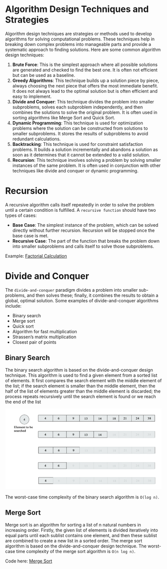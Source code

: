 # Algorithm Design Techniques and Strategies

Algorithm design techniques are strategies or methods used to develop algorithms for solving computational problems. These techniques help in breaking down complex problems into manageable parts and provide a systematic approach to finding solutions. Here are some common algorithm design techniques:

1. **Brute Force**: This is the simplest approach where all possible solutions are generated and checked to find the best one. It is often not efficient but can be used as a baseline.
2. **Greedy Algorithms**: This technique builds up a solution piece by piece, always choosing the next piece that offers the most immediate benefit. It does not always lead to the optimal solution but is often efficient and easy to implement.
3. **Divide and Conquer**: This technique divides the problem into smaller subproblems, solves each subproblem independently, and then combines the solutions to solve the original problem. It is often used in sorting algorithms like Merge Sort and Quick Sort.
4. **Dynamic Programming**: This technique is used for optimization problems where the solution can be constructed from solutions to smaller subproblems. It stores the results of subproblems to avoid redundant calculations.
5. **Backtracking**: This technique is used for constraint satisfaction problems. It builds a solution incrementally and abandons a solution as soon as it determines that it cannot be extended to a valid solution.
6. **Recursion**: This technique involves solving a problem by solving smaller instances of the same problem. It is often used in conjunction with other techniques like divide and conquer or dynamic programming.

# Recursion

A recursive algorithm calls itself repeatedly in order to solve the problem until a certain condition is fulfilled. A `recursive function` should have two types of cases:

- **Base Case**: The simplest instance of the problem, which can be solved directly without further recursion. Recursion will be stopped once the base case is met.
- **Recursive Case**: The part of the function that breaks the problem down into smaller subproblems and calls itself to solve those subproblems.

Example: [Factorial Calculation](./factorial.py)

# Divide and Conquer

The `divide-and-conquer` paradigm divides a problem into smaller sub-problems, and then solves these; finally, it combines the results to obtain a global, optimal solution. Some examples of divide-and-conquer algorithms include:

- Binary search
- Merge sort
- Quick sort
- Algorithm for fast multiplication
- Strassen’s matrix multiplication
- Closest pair of points

## Binary Search

The binary search algorithm is based on the divide-and-conquer design technique. This algorithm is used to find a given element from a sorted list of elements. It first compares the search element with the middle element of the list; if the search element is smaller than the middle element, then the half of the list of elements greater than the middle element is discarded; the process repeats recursively until the search element is found or we reach the end of the list

![alt text](image.png)

The worst-case time complexity of the binary search algorithm is `O(log n)`.

## Merge Sort

Merge sort is an algorithm for sorting a list of n natural numbers in increasing order. Firstly, the given list of elements is divided iteratively into equal parts until each sublist contains one element, and then these sublist are combined to create a new list in a sorted order. The merge sort algorithm is based on the divide-and-conquer design technique. The worst-case time complexity of the merge sort algorithm is `O(n log n)`.

Code here: [Merge Sort](./merge_sort.py)
